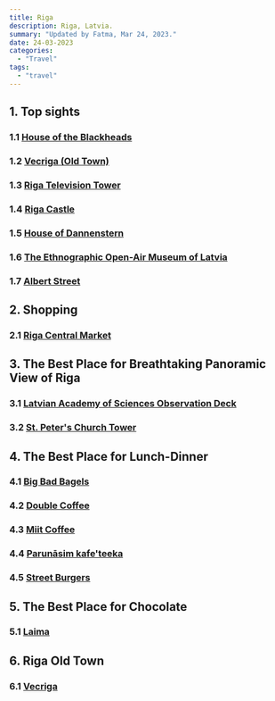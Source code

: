 ```yaml
---
title: Riga
description: Riga, Latvia.
summary: "Updated by Fatma, Mar 24, 2023."
date: 24-03-2023
categories:
  - "Travel"
tags:
  - "travel"
---
```


## 1. Top sights

### 1.1 [House of the Blackheads](https://www.google.com/maps/place/Kara+Kafal%C4%B1lar+Evi/@56.947123,24.1068979,3a,75y,90t/data=!3m8!1e2!3m6!1sAF1QipPUxCFqOqUKppp-pwWXQ7zUPGm1z4cxnECnvzw!2e10!3e12!6shttps:%2F%2Flh5.googleusercontent.com%2Fp%2FAF1QipPUxCFqOqUKppp-pwWXQ7zUPGm1z4cxnECnvzw%3Dw129-h86-k-no!7i3968!8i2645!4m5!3m4!1s0x46eecfd6f9b26c0d:0x29e9e4862a12a11f!8m2!3d56.947123!4d24.1068979)

### 1.2 [Vecriga (Old Town)](https://www.google.com/maps/place/Vecr%C4%ABga,+Central+District,+Riga,+LV-1050,+Letonya/@56.9492755,24.1048991,3a,75y,90t/data=!3m8!1e2!3m6!1sAF1QipNg7huAQ7p4q0NM7e_PFrdW_ISYpVJhItjFFJ6a!2e10!3e12!6shttps:%2F%2Flh5.googleusercontent.com%2Fp%2FAF1QipNg7huAQ7p4q0NM7e_PFrdW_ISYpVJhItjFFJ6a%3Dw203-h152-k-no!7i4160!8i3120!4m13!1m7!3m6!1s0x46eecfd7054ee4c5:0xf38a7b5d7e78c30f!2sVecr%C4%ABga,+Central+District,+Riga,+LV-1050,+Letonya!3b1!8m2!3d56.9492755!4d24.1048991!3m4!1s0x46eecfd7054ee4c5:0xf38a7b5d7e78c30f!8m2!3d56.9492755!4d24.1048991)

### 1.3 [Riga Television Tower](https://www.google.com/maps/place/Riga+Radyo+ve+Televizyon+Kulesi,+Zemgales+priek%C5%A1pils%C4%93ta,+R%C4%ABga,+LV-1050,+Letonya/@56.9239456,24.1370996,3a,75y,90t/data=!3m8!1e2!3m6!1sAF1QipOiAD8iGkSSoTdlKCY33P6-1c5h4jZ-MLTRNgoe!2e10!3e12!6shttps:%2F%2Flh5.googleusercontent.com%2Fp%2FAF1QipOiAD8iGkSSoTdlKCY33P6-1c5h4jZ-MLTRNgoe%3Dw203-h305-k-no!7i3262!8i4904!4m5!3m4!1s0x46eed1c2e8aa8b45:0x3b931dfd89ee064f!8m2!3d56.9239456!4d24.1370996)

### 1.4 [Riga Castle](https://www.google.com/maps/place/Riga+Castle/@56.9509516,24.1005816,3a,75y,90t/data=!3m8!1e2!3m6!1sAF1QipNWPG4YQ1v_i4qe825_1fPzjYFl7I5b0Sq_7Bby!2e10!3e12!6shttps:%2F%2Flh5.googleusercontent.com%2Fp%2FAF1QipNWPG4YQ1v_i4qe825_1fPzjYFl7I5b0Sq_7Bby%3Dw203-h114-k-no!7i4032!8i2268!4m5!3m4!1s0x46eecfd98f453a21:0x4e5a056da959e9c5!8m2!3d56.9509516!4d24.1005816")

### 1.5 [House of Dannenstern](https://www.google.com/maps/place/House+of+Dannenstern/@56.9455038,24.1082096,3a,75y,90t/data=!3m8!1e2!3m6!1shttps:%2F%2Fupload.wikimedia.org%2Fwikipedia%2Fcommons%2Fthumb%2F3%2F3c%2FDannensternhaus_Riga.JPG%2F1200px-Dannensternhaus_Riga.JPG!2e7!3e27!6s%2F%2Flh4.googleusercontent.com%2Fproxy%2FDEKZlEtd2UO2Q-LxztDwO-tYiZj6Mt4SkFsjxoF9SkJCHEcXfQLsyiBNYRWtx--Jf8EDwww95jwBOBzL_nIUtXjzoJJ0MkjQFFplSqpEoD5ueQOjBHq5E12004qHzmQQiEfaQAir-2rK7lXh1BRyQfHUU8iygA%3Dw134-h86-k-no!7i1200!8i768!4m5!3m4!1s0x46eecfd673d4a749:0xbebdde4fd468526e!8m2!3d56.9455038!4d24.1082096)

### 1.6 [The Ethnographic Open-Air Museum of Latvia](https://www.google.com/maps/place/The+Ethnographic+Open-Air+Museum+of+Latvia/@56.9948516,24.2696182,3a,75y,90t/data=!3m8!1e2!3m6!1sAF1QipP6wXdaQV0wRSdNHmDkWnyLP7Dt5nA6OyrrAEZZ!2e10!3e12!6shttps:%2F%2Flh5.googleusercontent.com%2Fp%2FAF1QipP6wXdaQV0wRSdNHmDkWnyLP7Dt5nA6OyrrAEZZ%3Dw203-h114-k-no!7i5312!8i2988!4m12!1m6!3m5!1s0x46eecc1ce9c264b5:0x65bd9236fece88cc!2sThe+Ethnographic+Open-Air+Museum+of+Latvia!8m2!3d56.9948516!4d24.2696182!3m4!1s0x46eecc1ce9c264b5:0x65bd9236fece88cc!8m2!3d56.9948516!4d24.2696182)

### 1.7 [Albert Street](https://www.google.com/maps/place/Alberta+iela,+Centra+rajons,+R%C4%ABga,+LV-1010,+Letonya/@56.9590683,24.1097886,3a,75y,90t/data=!3m8!1e2!3m6!1sAF1QipPui6VrRjvPT73el9DknyUXnJX1k7aRT3tVSgxY!2e10!3e12!6shttps:%2F%2Flh5.googleusercontent.com%2Fp%2FAF1QipPui6VrRjvPT73el9DknyUXnJX1k7aRT3tVSgxY%3Dw203-h152-k-no!7i1080!8i810!4m5!3m4!1s0x46eecfc5982e59b7:0xc7cd0f7e87d07ab6!8m2!3d56.9594999!4d24.1078999)

## 2. Shopping

### 2.1 [Riga Central Market](https://www.google.com/maps/place/Riga+Central+Market/@56.9440717,24.1143677,3a,75y,90t/data=!3m8!1e2!3m6!1sAF1QipO9VmCvVKPr0msU6R7JOkC4uFWu71TSWAVHO0Iz!2e10!3e12!6shttps:%2F%2Flh5.googleusercontent.com%2Fp%2FAF1QipO9VmCvVKPr0msU6R7JOkC4uFWu71TSWAVHO0Iz%3Dw203-h152-k-no!7i4032!8i3024!4m5!3m4!1s0x46eecfd4d1c236e3:0x38d769786a660bd4!8m2!3d56.9435575!4d24.1148639)

## 3. The Best Place for Breathtaking Panoramic View of Riga

### 3.1 [Latvian Academy of Sciences Observation Deck](https://www.google.com/maps/place/Latvian+Academy+of+Sciences+Observation+deck/@56.942963,24.121889,3a,75y,90t/data=!3m8!1e2!3m6!1sAF1QipMAHTzB6SLNZ5FPJ8o3ZpA_uSo1LX_UxhpY38_N!2e10!3e12!6shttps:%2F%2Flh5.googleusercontent.com%2Fp%2FAF1QipMAHTzB6SLNZ5FPJ8o3ZpA_uSo1LX_UxhpY38_N%3Dw277-h100-k-no!7i5200!8i1872!4m5!3m4!1s0x46eece2afa921567:0x7be68e51d0c82734!8m2!3d56.9432447!4d24.1219066)

### 3.2 [St. Peter's Church Tower](https://www.google.com/maps/place/St.+Peter's+Church/@56.9475485,24.10932,3a,75y,90t/data=!3m8!1e2!3m6!1sAF1QipO1Bditcu4FheAPhUc9Jk8rEyHsr35AAJN5pBZX!2e10!3e12!6shttps:%2F%2Flh5.googleusercontent.com%2Fp%2FAF1QipO1Bditcu4FheAPhUc9Jk8rEyHsr35AAJN5pBZX%3Dw203-h114-k-no!7i4128!8i2322!4m5!3m4!1s0x46eecfd6962df1b3:0xd2275fc056cc9eec!8m2!3d56.9475485!4d24.10932)

## 4. The Best Place for Lunch-Dinner

### 4.1 [Big Bad Bagels](https://www.google.com/maps/place/Big+Bad+Bagels/@56.956479,24.1189962,3a,75y,90t/data=!3m8!1e2!3m6!1sAF1QipNjhIv9_mRHh6nFjpfDkffOiK7cTrRAc2jH-Vc7!2e10!3e12!6shttps:%2F%2Flh5.googleusercontent.com%2Fp%2FAF1QipNjhIv9_mRHh6nFjpfDkffOiK7cTrRAc2jH-Vc7%3Dw203-h135-k-no!7i4000!8i2670!4m5!3m4!1s0x46eecfce8787e539:0x401a5b7313ad281a!8m2!3d56.9564139!4d24.1191207)

### 4.2 [Double Coffee](https://www.google.com/maps/place/Double+Coffee/@56.9494311,24.1066294,3a,75y,90t/data=!3m8!1e2!3m6!1sAF1QipNqwCQX05yPI7vefCuTueQixZ89DBtiv-6_yYsi!2e10!3e12!6shttps:%2F%2Flh5.googleusercontent.com%2Fp%2FAF1QipNqwCQX05yPI7vefCuTueQixZ89DBtiv-6_yYsi%3Dw203-h114-k-no!7i3264!8i1836!4m8!1m2!2m1!1sdouble+coffee!3m4!1s0x46eecfd72e5b780b:0xa08af2547c245368!8m2!3d56.9494629!4d24.1066897)

### 4.3 [Miit Coffee](https://www.google.com/maps/place/MiiT+Coffee/@56.956711,24.120437,3a,75y,90t/data=!3m8!1e2!3m6!1sAF1QipMbUqGbQqeRojkdKIcizzSfn0Bp65oqi2AtkI2E!2e10!3e12!6shttps:%2F%2Flh5.googleusercontent.com%2Fp%2FAF1QipMbUqGbQqeRojkdKIcizzSfn0Bp65oqi2AtkI2E%3Dw203-h114-k-no!7i4032!8i2268!4m12!1m6!3m5!1s0x46eecfce8787e539:0x401a5b7313ad281a!2sBig+Bad+Bagels!8m2!3d56.9564139!4d24.1191207!3m4!1s0x46eecfce82804bf9:0x6d68073458a9e7c5!8m2!3d56.956711!4d24.1204371)

### 4.4 [Parunāsim kafe'teeka](https://www.google.com/maps/place/Parun%C4%81sim+kafe'teeka/@56.9505477,24.1044908,3a,75y,90t/data=!3m8!1e2!3m6!1sAF1QipPxmsoImmS-3EfSwt2P-v8BgDr2i_9TlTxc-8sL!2e10!3e12!6shttps:%2F%2Flh5.googleusercontent.com%2Fp%2FAF1QipPxmsoImmS-3EfSwt2P-v8BgDr2i_9TlTxc-8sL%3Dw203-h152-k-no!7i4048!8i3036!4m8!1m2!2m1!1slaima!3m4!1s0x0:0xf9bad24de90735f1!8m2!3d56.9505478!4d24.1044907)

### 4.5 [Street Burgers](https://www.google.com/maps/place/Street+Burgers/@56.955258,24.121483,3a,75y,90t/data=!3m8!1e2!3m6!1sAF1QipOMOvJLYodzjGqRtCMqeCgZhBiRZGgD77y3liWm!2e10!3e12!6shttps:%2F%2Flh5.googleusercontent.com%2Fp%2FAF1QipOMOvJLYodzjGqRtCMqeCgZhBiRZGgD77y3liWm%3Dw203-h114-k-no!7i4032!8i2268!4m5!3m4!1s0x46eecfcdb9ff600d:0x8bac33a8a24c9163!8m2!3d56.955258!4d24.121483)

## 5. The Best Place for Chocolate

### 5.1 [Laima](https://www.google.com/maps/place/Laima+1870/@56.9491574,24.1070361,3a,75y,90t/data=!3m8!1e2!3m6!1sAF1QipNVih5hlybW5PQR9HMk2OX30O8Y_gSF0xb-xetS!2e10!3e12!6shttps:%2F%2Flh5.googleusercontent.com%2Fp%2FAF1QipNVih5hlybW5PQR9HMk2OX30O8Y_gSF0xb-xetS%3Dw203-h135-k-no!7i7360!8i4912!4m8!1m2!2m1!1slaima!3m4!1s0x46eecfd72f58ac85:0x1fd5b48cef4cd4df!8m2!3d56.9491574!4d24.1070361)

## 6. Riga Old Town

### 6.1 [Vecriga](https://www.google.com/maps/place/Vecr%C4%ABga,+Central+District,+Riga,+LV-1050/@56.9492755,24.1048991,3a,75y,90t/data=!3m8!1e2!3m6!1shttp:%2F%2Ft2.gstatic.com%2Fimages%3Fq%3Dtbn:ANd9GcSlumT8fpQNc-nmGkdAN7sKEWQEfK3E6Y2dyV_ptqCk3BYsm6rN!2e7!3e27!6s%2F%2Flh4.googleusercontent.com%2Fproxy%2FfDWu-1kZt6X4ujy1NGPWAO_ELGSdvlQy6n-ogFuJztDYFMKIaov3gQCUSUbLao-utjf0XUM8fx92Lc3qfZRrbIBtK5lx0ZBuJDGXR9r7GJLutx1bblo4ffGuhRpa8xPZvJH7wD_VqbuesOj1z5AcA36k_yoWsQ%3Dw119-h86-k-no!7i1080!8i779!4m12!1m6!3m5!1s0x46eecfcdb9ff600d:0x8bac33a8a24c9163!2sStreet+Burgers!8m2!3d56.955258!4d24.121483!3m4!1s0x46eecfd7054ee4c5:0xf38a7b5d7e78c30f!8m2!3d56.9492755!4d24.1048991)
